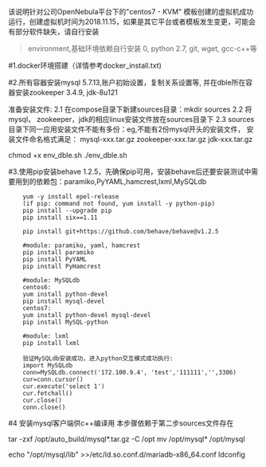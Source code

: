 该说明针对公司OpenNebula平台下的"centos7 - KVM" 模板创建的虚拟机成功运行，创建虚拟机时间为2018.11.15，如果是其它平台或者模板发生变更，可能会有部分软件缺失，请自行安装
> environment,基础环境依赖自行安装
0, python 2.7, git, wget, gcc-c++等

#1.docker环境搭建（详情参考docker_install.txt)

#2.所有容器安装mysql 5.7.13,账户初始设置，复制关系设置等, 并在dble所在容器安装zookeeper 3.4.9, jdk-8u121
  
  准备安装文件:
  2.1 在compose目录下新建sources目录：mkdir sources
  2.2 将mysql， zookeeper，jdk的相应linux安装文件放在sources目录下
  2.3 sources目录下同一应用安装文件不能有多份：eg,不能有2份mysql开头的安装文件， 安装文件命名格式满足：
  mysql-xxx.tar.gz
  zookeeper-xxx.tar.gz
  jdk-xxx.tar.gz
      
  chmod +x env_dble.sh
  ./env_dble.sh

#3.使用pip安装behave 1.2.5，先确保pip可用，安装behave后还要安装测试中需要用到的依赖包：paramiko,PyYAML,hamcrest,lxml,MySQLdb
```
    yum -y install epel-release
    (if pip: command not found, yum install -y python-pip)
    pip install --upgrade pip
    pip install six==1.11

    pip install git+https://github.com/behave/behave@v1.2.5

    #module: paramiko, yaml, hamcrest
    pip install paramiko
    pip install PyYAML
    pip install PyHamcrest

    #module: MySQLdb
    centos6:
    yum install python-devel
    pip install mysql-devel
    centos7:
    yum install python-devel mysql-devel
    pip install MySQL-python

    #module: lxml
    pip install lxml

    验证MySQLdb安装成功，进入python交互模式成功执行:
    import MySQLdb
    conn=MySQLdb.connect('172.100.9.4', 'test','111111','',3306)
    cur=conn.cursor()
    cur.execute('select 1')
    cur.fetchall()
    cur.close()
    conn.close()
```
#4 安装mysql客户端供c++编译用
本步骤依赖于第二步sources文件存在

tar -zxf /opt/auto_build/mysql*.tar.gz -C /opt
mv /opt/mysql* /opt/mysql

echo "/opt/mysql/lib" >>/etc/ld.so.conf.d/mariadb-x86_64.conf
ldconfig

